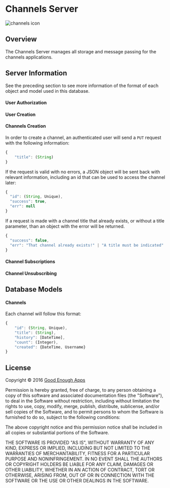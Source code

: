 # Channels Server

![channels icon]()

## Overview

The Channels Server manages all storage and message passing for the channels applications.

## Server Information

See the preceding section to see more information of the format of each object and model used in this database.

#### User Authorization

#### User Creation

#### Channels Creation

In order to create a channel, an authenticated user will send a `PUT` request with the following information:

```javascript
{
	"title": (String)
}
```

If the request is valid with no errors, a JSON object will be sent back with relevant information, including an id that can be used to access the channel later:

```javascript
{
  "id": (String, Unique),
  "success": true,
  "err": null
}
```

If a request is made with a channel title that already exists, or without a title parameter, than an object with the error will be returned.

```javascript
{
  "success": false,
  "err": "That channel already exists!" | "A title must be indicated"
}
```

#### Channel Subscriptions

#### Channel Unsubscribing

## Database Models

#### Channels

Each channel will follow this format:

```javascript
{
 	"id": (String, Unique),
	"title": (String),
	"history": [DateTime],
	"count": (Integer),
	"created": {DateTime, Username}
}
```

## License

Copyright &copy; 2016 [Good Enough Apps](http://www.goodenoughapps.com/)

Permission is hereby granted, free of charge, to any person obtaining a copy of this software and associated documentation files (the "Software"), to deal in the Software without restriction, including without limitation the rights to use, copy, modify, merge, publish, distribute, sublicense, and/or sell copies of the Software, and to permit persons to whom the Software is furnished to do so, subject to the following conditions:

The above copyright notice and this permission notice shall be included in all copies or substantial portions of the Software.

THE SOFTWARE IS PROVIDED "AS IS", WITHOUT WARRANTY OF ANY KIND, EXPRESS OR IMPLIED, INCLUDING BUT NOT LIMITED TO THE WARRANTIES OF MERCHANTABILITY, FITNESS FOR A PARTICULAR PURPOSE AND NONINFRINGEMENT. IN NO EVENT SHALL THE AUTHORS OR COPYRIGHT HOLDERS BE LIABLE FOR ANY CLAIM, DAMAGES OR OTHER LIABILITY, WHETHER IN AN ACTION OF CONTRACT, TORT OR OTHERWISE, ARISING FROM, OUT OF OR IN CONNECTION WITH THE SOFTWARE OR THE USE OR OTHER DEALINGS IN THE SOFTWARE.